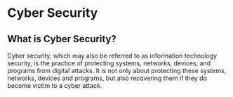 # Cyber Security

## What is Cyber Security? 

Cyber security, which may also be referred to as information technology security, is the practice of protecting systems, networks, devices, and programs from digital attacks. It is not only about protecting these systems, networks, devices and programs, but also recovering them if they do become victim to a cyber attack. 


